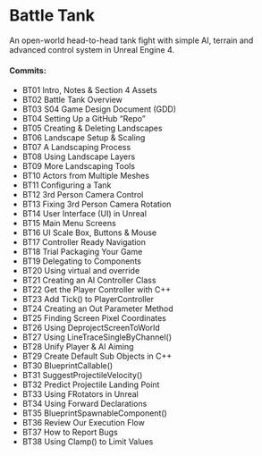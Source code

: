 # Battle Tank
An open-world head-to-head tank fight with simple AI, terrain and advanced control system in Unreal Engine 4.

#### Commits:
* BT01 Intro, Notes & Section 4 Assets
* BT02 Battle Tank Overview
* BT03 S04 Game Design Document (GDD)
* BT04 Setting Up a GitHub “Repo”
* BT05 Creating & Deleting Landscapes
* BT06 Landscape Setup & Scaling
* BT07 A Landscaping Process
* BT08 Using Landscape Layers
* BT09 More Landscaping Tools
* BT10 Actors from Multiple Meshes
* BT11 Configuring a Tank
* BT12 3rd Person Camera Control
* BT13 Fixing 3rd Person Camera Rotation
* BT14 User Interface (UI) in Unreal
* BT15 Main Menu Screens
* BT16 UI Scale Box, Buttons & Mouse
* BT17 Controller Ready Navigation
* BT18 Trial Packaging Your Game
* BT19 Delegating to Components
* BT20 Using virtual and override
* BT21 Creating an AI Controller Class
* BT22 Get the Player Controller with C++
* BT23 Add Tick() to PlayerController
* BT24 Creating an Out Parameter Method
* BT25 Finding Screen Pixel Coordinates
* BT26 Using DeprojectScreenToWorld
* BT27 Using LineTraceSingleByChannel()
* BT28 Unify Player & AI Aiming
* BT29 Create Default Sub Objects in C++
* BT30 BlueprintCallable()
* BT31 SuggestProjectileVelocity()
* BT32 Predict Projectile Landing Point
* BT33 Using FRotators in Unreal
* BT34 Using Forward Declarations
* BT35 BlueprintSpawnableComponent()
* BT36 Review Our Execution Flow
* BT37 How to Report Bugs
* BT38 Using Clamp() to Limit Values